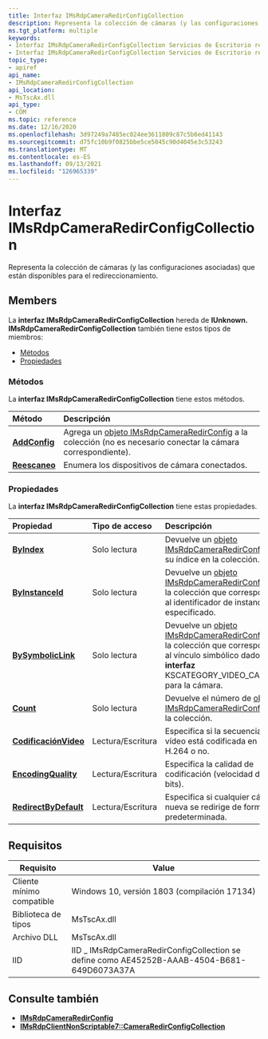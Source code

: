 ```yaml
---
title: Interfaz IMsRdpCameraRedirConfigCollection
description: Representa la colección de cámaras (y las configuraciones asociadas) que están disponibles para el redireccionamiento.
ms.tgt_platform: multiple
keywords:
- Interfaz IMsRdpCameraRedirConfigCollection Servicios de Escritorio remoto
- Interfaz IMsRdpCameraRedirConfigCollection Servicios de Escritorio remoto , descrito
topic_type:
- apiref
api_name:
- IMsRdpCameraRedirConfigCollection
api_location:
- MsTscAx.dll
api_type:
- COM
ms.topic: reference
ms.date: 12/16/2020
ms.openlocfilehash: 3d97249a7485ec024ee3611809c87c5b6ed41143
ms.sourcegitcommit: d75fc10b9f0825bbe5ce5045c90d4045e3c53243
ms.translationtype: MT
ms.contentlocale: es-ES
ms.lasthandoff: 09/13/2021
ms.locfileid: "126965339"
---
```

# <a name="imsrdpcameraredirconfigcollection-interface"></a>Interfaz IMsRdpCameraRedirConfigCollection

 Representa la colección de cámaras (y las configuraciones asociadas) que están disponibles para el redireccionamiento.

## <a name="members"></a>Members

La **interfaz IMsRdpCameraRedirConfigCollection** hereda de **IUnknown.** **IMsRdpCameraRedirConfigCollection** también tiene estos tipos de miembros:

- [Métodos](#methods)
- [Propiedades](#properties)

### <a name="methods"></a>Métodos

La **interfaz IMsRdpCameraRedirConfigCollection** tiene estos métodos.

| Método            | Descripción              |
|:------------------|:-------------------------|
| [**AddConfig**](imsrdpcameraredirconfigcollection-addconfig.md)       |  Agrega un [objeto IMsRdpCameraRedirConfig](imsrdpcameraredirconfig.md) a la colección (no es necesario conectar la cámara correspondiente).                   |
| [**Reescaneo**](imsrdpcameraredirconfigcollection-rescan.md)       |  Enumera los dispositivos de cámara conectados.                   |

### <a name="properties"></a>Propiedades

La **interfaz IMsRdpCameraRedirConfigCollection** tiene estas propiedades.

| Propiedad         | Tipo de acceso           | Descripción            |
|:-----------------|:----------------------|:-----------------------|
| [**ByIndex**](imsrdpcameraredirconfigcollection-byindex.md)      | Solo lectura |  Devuelve un [objeto IMsRdpCameraRedirConfig](imsrdpcameraredirconfig.md) por su índice en la colección.   |
| [**ByInstanceId**](imsrdpcameraredirconfigcollection-byinstanceid.md)                       | Solo lectura |    Devuelve un [objeto IMsRdpCameraRedirConfig](imsrdpcameraredirconfig.md) de la colección que corresponde al identificador de instancia especificado.    |
| [**BySymbolicLink**](imsrdpcameraredirconfigcollection-bysymboliclink.md)      | Solo lectura |  Devuelve un [objeto IMsRdpCameraRedirConfig](imsrdpcameraredirconfig.md) de la colección que corresponde al vínculo simbólico dado de la **interfaz** KSCATEGORY_VIDEO_CAMERA para la cámara.  |
| [**Count**](imsrdpcameraredirconfigcollection-count.md)                       | Solo lectura |    Devuelve el número de [objetos IMsRdpCameraRedirConfig](imsrdpcameraredirconfig.md) de la colección.   |
| [**CodificaciónVideo**](imsrdpcameraredirconfigcollection-encodevideo.md)      | Lectura/Escritura |  Especifica si la secuencia de vídeo está codificada en H.264 o no.  |
| [**EncodingQuality**](imsrdpcameraredirconfigcollection-encodingquality.md)                       | Lectura/Escritura |    Especifica la calidad de codificación (velocidad de bits).   |
| [**RedirectByDefault**](imsrdpcameraredirconfigcollection-redirectbydefault.md)                       | Lectura/Escritura |   Especifica si cualquier cámara nueva se redirige de forma predeterminada.    |

## <a name="requirements"></a>Requisitos

| Requisito | Value |
|-------------------------------------|---------------------------------------|
| Cliente mínimo compatible| Windows 10, versión 1803 (compilación 17134)      |
| Biblioteca de tipos            | MsTscAx.dll                        |
| Archivo DLL                  | MsTscAx.dll     |
| IID                      | IID \_ IMsRdpCameraRedirConfigCollection se define como AE45252B-AAAB-4504-B681-649D6073A37A            |

## <a name="see-also"></a>Consulte también

- [**IMsRdpCameraRedirConfig**](imsrdpcameraredirconfig.md)
- [**IMsRdpClientNonScriptable7::CameraRedirConfigCollection**](imsrdpclientnonscriptable7-cameraredirconfigcollection.md)
